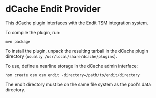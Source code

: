 dCache Endit Provider
==============================================

This dCache plugin interfaces with the Endit TSM integration system.

To compile the plugin, run:

    mvn package

To install the plugin, unpack the resulting tarball in the dCache
plugin directory (`usually /usr/local/share/dcache/plugins`).


To use, define a nearline storage in the dCache admin interface:

    hsm create osm osm endit -directory=/path/to/endit/directory

The endit directory must be on the same file system as the pool's
data directory.
